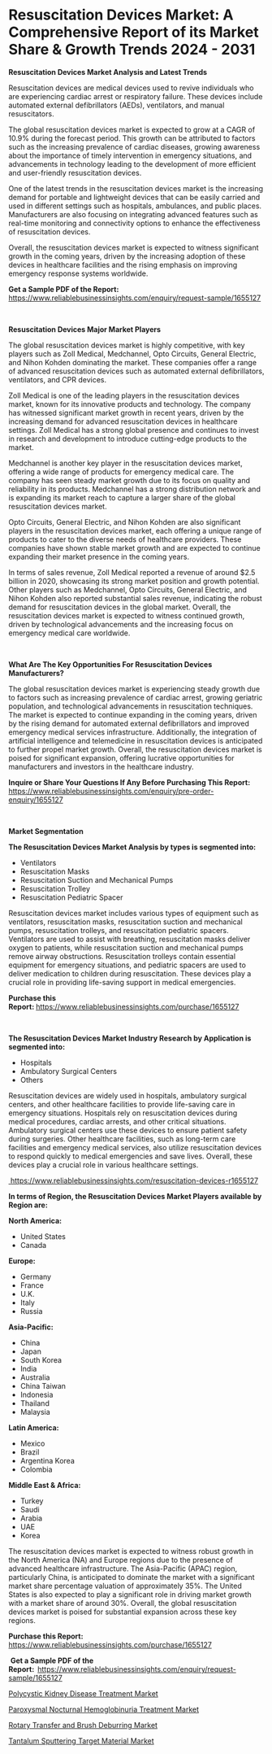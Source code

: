 <p><h1>Resuscitation Devices Market: A Comprehensive Report of its Market Share & Growth Trends 2024 - 2031</h1></p><p><strong>Resuscitation Devices Market Analysis and Latest Trends</strong></p>
<p><p>Resuscitation devices are medical devices used to revive individuals who are experiencing cardiac arrest or respiratory failure. These devices include automated external defibrillators (AEDs), ventilators, and manual resuscitators.</p><p>The global resuscitation devices market is expected to grow at a CAGR of 10.9% during the forecast period. This growth can be attributed to factors such as the increasing prevalence of cardiac diseases, growing awareness about the importance of timely intervention in emergency situations, and advancements in technology leading to the development of more efficient and user-friendly resuscitation devices.</p><p>One of the latest trends in the resuscitation devices market is the increasing demand for portable and lightweight devices that can be easily carried and used in different settings such as hospitals, ambulances, and public places. Manufacturers are also focusing on integrating advanced features such as real-time monitoring and connectivity options to enhance the effectiveness of resuscitation devices.</p><p>Overall, the resuscitation devices market is expected to witness significant growth in the coming years, driven by the increasing adoption of these devices in healthcare facilities and the rising emphasis on improving emergency response systems worldwide.</p></p>
<p><strong>Get a Sample PDF of the Report:&nbsp;</strong> <a href="https://www.reliablebusinessinsights.com/enquiry/request-sample/1655127">https://www.reliablebusinessinsights.com/enquiry/request-sample/1655127</a></p>
<p>&nbsp;</p>
<p><strong>Resuscitation Devices Major Market Players</strong></p>
<p><p>The global resuscitation devices market is highly competitive, with key players such as Zoll Medical, Medchannel, Opto Circuits, General Electric, and Nihon Kohden dominating the market. These companies offer a range of advanced resuscitation devices such as automated external defibrillators, ventilators, and CPR devices.</p><p>Zoll Medical is one of the leading players in the resuscitation devices market, known for its innovative products and technology. The company has witnessed significant market growth in recent years, driven by the increasing demand for advanced resuscitation devices in healthcare settings. Zoll Medical has a strong global presence and continues to invest in research and development to introduce cutting-edge products to the market.</p><p>Medchannel is another key player in the resuscitation devices market, offering a wide range of products for emergency medical care. The company has seen steady market growth due to its focus on quality and reliability in its products. Medchannel has a strong distribution network and is expanding its market reach to capture a larger share of the global resuscitation devices market.</p><p>Opto Circuits, General Electric, and Nihon Kohden are also significant players in the resuscitation devices market, each offering a unique range of products to cater to the diverse needs of healthcare providers. These companies have shown stable market growth and are expected to continue expanding their market presence in the coming years.</p><p>In terms of sales revenue, Zoll Medical reported a revenue of around $2.5 billion in 2020, showcasing its strong market position and growth potential. Other players such as Medchannel, Opto Circuits, General Electric, and Nihon Kohden also reported substantial sales revenue, indicating the robust demand for resuscitation devices in the global market. Overall, the resuscitation devices market is expected to witness continued growth, driven by technological advancements and the increasing focus on emergency medical care worldwide.</p></p>
<p>&nbsp;</p>
<p><strong>What Are The Key Opportunities For Resuscitation Devices Manufacturers?</strong></p>
<p><p>The global resuscitation devices market is experiencing steady growth due to factors such as increasing prevalence of cardiac arrest, growing geriatric population, and technological advancements in resuscitation techniques. The market is expected to continue expanding in the coming years, driven by the rising demand for automated external defibrillators and improved emergency medical services infrastructure. Additionally, the integration of artificial intelligence and telemedicine in resuscitation devices is anticipated to further propel market growth. Overall, the resuscitation devices market is poised for significant expansion, offering lucrative opportunities for manufacturers and investors in the healthcare industry.</p></p>
<p><strong>Inquire or Share Your Questions If Any Before Purchasing This Report:</strong> <a href="https://www.reliablebusinessinsights.com/enquiry/pre-order-enquiry/1655127">https://www.reliablebusinessinsights.com/enquiry/pre-order-enquiry/1655127</a></p>
<p>&nbsp;</p>
<p><strong>Market Segmentation</strong></p>
<p><strong>The Resuscitation Devices Market Analysis by types is segmented into:</strong></p>
<p><ul><li>Ventilators</li><li>Resuscitation Masks</li><li>Resuscitation Suction and Mechanical Pumps</li><li>Resuscitation Trolley</li><li>Resuscitation Pediatric Spacer</li></ul></p>
<p><p>Resuscitation devices market includes various types of equipment such as ventilators, resuscitation masks, resuscitation suction and mechanical pumps, resuscitation trolleys, and resuscitation pediatric spacers. Ventilators are used to assist with breathing, resuscitation masks deliver oxygen to patients, while resuscitation suction and mechanical pumps remove airway obstructions. Resuscitation trolleys contain essential equipment for emergency situations, and pediatric spacers are used to deliver medication to children during resuscitation. These devices play a crucial role in providing life-saving support in medical emergencies.</p></p>
<p><strong>Purchase this Report:&nbsp;</strong><a href="https://www.reliablebusinessinsights.com/purchase/1655127">https://www.reliablebusinessinsights.com/purchase/1655127</a></p>
<p>&nbsp;</p>
<p><strong>The Resuscitation Devices Market Industry Research by Application is segmented into:</strong></p>
<p><ul><li>Hospitals</li><li>Ambulatory Surgical Centers</li><li>Others</li></ul></p>
<p><p>Resuscitation devices are widely used in hospitals, ambulatory surgical centers, and other healthcare facilities to provide life-saving care in emergency situations. Hospitals rely on resuscitation devices during medical procedures, cardiac arrests, and other critical situations. Ambulatory surgical centers use these devices to ensure patient safety during surgeries. Other healthcare facilities, such as long-term care facilities and emergency medical services, also utilize resuscitation devices to respond quickly to medical emergencies and save lives. Overall, these devices play a crucial role in various healthcare settings.</p></p>
<p><a href="https://www.reliablebusinessinsights.com/resuscitation-devices-r1655127">&nbsp;https://www.reliablebusinessinsights.com/resuscitation-devices-r1655127</a></p>
<p><strong>In terms of Region, the Resuscitation Devices Market Players available by Region are:</strong></p>
<p>
    <p> <strong> North America: </strong>
        <ul>
            <li>United States</li>
            <li>Canada</li>
        </ul>
        </p> 
    <p> <strong> Europe: </strong>
        <ul>
            <li>Germany</li>
            <li>France</li>
            <li>U.K.</li>
            <li>Italy</li>
            <li>Russia</li>
        </ul>
        </p> 
    <p> <strong> Asia-Pacific: </strong>
        <ul>
            <li>China</li>
            <li>Japan</li>
            <li>South Korea</li>
            <li>India</li>
            <li>Australia</li>
            <li>China Taiwan</li>
            <li>Indonesia</li>
            <li>Thailand</li>
            <li>Malaysia</li>
        </ul>
        </p> 
    <p> <strong> Latin America: </strong>
        <ul>
            <li>Mexico</li>
            <li>Brazil</li>
            <li>Argentina Korea</li>
            <li>Colombia</li>
        </ul>
        </p> 
    <p> <strong> Middle East & Africa: </strong>
        <ul>
            <li>Turkey</li>
            <li>Saudi</li>
            <li>Arabia</li>
            <li>UAE</li>
            <li>Korea</li>
        </ul>
    </p>
    </p>
<p><p>The resuscitation devices market is expected to witness robust growth in the North America (NA) and Europe regions due to the presence of advanced healthcare infrastructure. The Asia-Pacific (APAC) region, particularly China, is anticipated to dominate the market with a significant market share percentage valuation of approximately 35%. The United States is also expected to play a significant role in driving market growth with a market share of around 30%. Overall, the global resuscitation devices market is poised for substantial expansion across these key regions.</p></p>
<p><strong>Purchase this Report: </strong><a href="https://www.reliablebusinessinsights.com/purchase/1655127">https://www.reliablebusinessinsights.com/purchase/1655127</a></p>
<p>&nbsp;<strong>Get a Sample PDF of the Report:&nbsp;&nbsp;</strong><a href="https://www.reliablebusinessinsights.com/enquiry/request-sample/1655127">https://www.reliablebusinessinsights.com/enquiry/request-sample/1655127</a></p>
<p><strong></strong></p>
<p><p><a href="https://github.com/YashRP12/Market-Research-Report-List-5/blob/main/polycystic-kidney-disease-treatment-market.md">Polycystic Kidney Disease Treatment Market</a></p><p><a href="https://github.com/khayangel/Market-Research-Report-List-4/blob/main/paroxysmal-nocturnal-hemoglobinuria-treatment-market.md">Paroxysmal Nocturnal Hemoglobinuria Treatment Market</a></p><p><a href="https://www.linkedin.com/pulse/rotary-transfer-brush-deburring-market-size-growing-cagr-ke7fe?trackingId=Q1CVrHIgj6n8QXzuWAzqyA%3D%3D">Rotary Transfer and Brush Deburring Market</a></p><p><a href="https://www.linkedin.com/pulse/global-tantalum-sputtering-target-material-market-analysis-wkepe?trackingId=3qMyQAAInrt4uqdTAA1uUQ%3D%3D">Tantalum Sputtering Target Material Market</a></p></p>